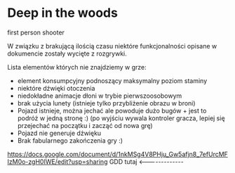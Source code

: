 # Deep in the woods
 first person shooter


W związku z brakującą ilością czasu niektóre funkcjonalności opisane w dokumencie zostały wycięte z rozgrywki. 

Lista elementów których nie znajdziemy w grze:
- element konsumpcyjny podnoszący maksymalny poziom staminy
- niektóre dźwięki otoczenia
- niedokładne animacje dłoni w trybie pierwszoosobowym
- brak użycia lunety (istnieje tylko przybliżenie obrazu w broni)
- Pojazd istnieje, można jechać ale powoduje dużo bugów + jest to podróż w jedną stronę :) (po wyjściu wywala kontroler gracza, lepiej się przejechać na początku i zacząć od nowa grę)
- Pojazd nie generuje dźwięku
- Brak fabularnego zakończenia gry :)


https://docs.google.com/document/d/1nkMSg4V8PHju_Gw5afjn8_7efUrcMFIzM0o-zgH0IWE/edit?usp=sharing GDD tutaj <-------------

